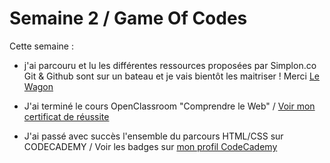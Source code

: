 # Semaine 2 / Game Of Codes

Cette semaine :
* j'ai parcouru et lu les différentes ressources proposées par Simplon.co
Git & Github sont sur un bateau et je vais bientôt les maitriser ! Merci [Le Wagon](http://www.youtube.com/watch?v=V6Zo68uQPqE) 
* J'ai terminé le cours OpenClassroom "Comprendre le Web" / [Voir mon certificat de réussite](http://openclassrooms.com/course-certificates/71938152)

* J'ai passé avec succès l'ensemble du parcours HTML/CSS sur CODECADEMY / Voir les badges sur [mon profil CodeCademy](https://www.codecademy.com/fr/users/ftilliere/achievements)
